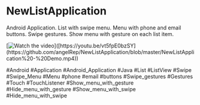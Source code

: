 # NewListApplication
Android Application. List with swipe menu. Menu with phone and email buttons. Swipe gestures. Show menu with gesture on each list item.

[![Watch the video]([https://i.imgur.com/vKb2F1B.png](https://github.com/angelRep/NewListApplication/blob/master/NewListApplication%20-%20Demo.mp4))]([https://youtu.be/vt5fpE0bzSY](https://github.com/angelRep/NewListApplication/blob/master/NewListApplication%20-%20Demo.mp4))


#Android #Application #Android_Application #Java 
#List #ListView #Swipe #Swipe_Menu
#Menu #phone #email #buttons 
#Swipe_gestures #Gestures #Touch #TouchListener 
#Show_menu_with_gesture
#Hide_menu_with_gesture
#Show_menu_with_swipe
#Hide_menu_with_swipe
